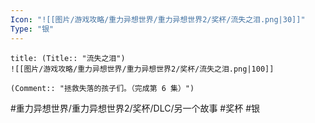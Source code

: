 ```yaml
---
Icon: "![[图片/游戏攻略/重力异想世界/重力异想世界2/奖杯/流失之泪.png|30]]"
Type: "银"
---
```

```ad-common-silver-trophy
title: (Title:: "流失之泪")
![[图片/游戏攻略/重力异想世界/重力异想世界2/奖杯/流失之泪.png|100]]

(Comment:: "拯救失落的孩子们。（完成第 6 集）")
```

#重力异想世界/重力异想世界2/奖杯/DLC/另一个故事 #奖杯 #银
